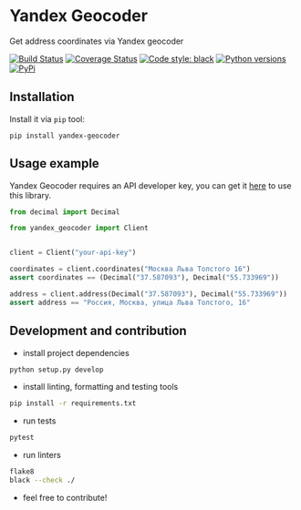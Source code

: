 Yandex Geocoder
===
Get address coordinates via Yandex geocoder

[![Build Status](https://github.com/sivakov512/yandex-geocoder/workflows/test/badge.svg)](https://github.com/sivakov512/yandex-geocoder/actions?query=workflow%3Atest)
[![Coverage Status](https://coveralls.io/repos/github/sivakov512/yandex-geocoder/badge.svg?branch=master)](https://coveralls.io/github/sivakov512/yandex-geocoder?branch=master)
[![Code style: black](https://img.shields.io/badge/code%20style-black-000000.svg)](https://github.com/ambv/black)
[![Python versions](https://img.shields.io/pypi/pyversions/yandex-geocoder.svg)](https://pypi.python.org/pypi/yandex-geocoder)
[![PyPi](https://img.shields.io/pypi/v/yandex-geocoder.svg)](https://pypi.python.org/pypi/yandex-geocoder)

Installation
---
Install it via `pip` tool:

``` shell
pip install yandex-geocoder
```

Usage example
---
Yandex Geocoder requires an API developer key, you can get it [here](https://developer.tech.yandex.ru/services/) to use this library.

``` python
from decimal import Decimal

from yandex_geocoder import Client


client = Client("your-api-key")

coordinates = client.coordinates("Москва Льва Толстого 16")
assert coordinates == (Decimal("37.587093"), Decimal("55.733969"))

address = client.address(Decimal("37.587093"), Decimal("55.733969"))
assert address == "Россия, Москва, улица Льва Толстого, 16"
```

Development and contribution
---

* install project dependencies
```bash
python setup.py develop
```

* install linting, formatting and testing tools
```bash
pip install -r requirements.txt
```

* run tests
```bash
pytest
```

* run linters
```bash
flake8
black --check ./
```

* feel free to contribute!
